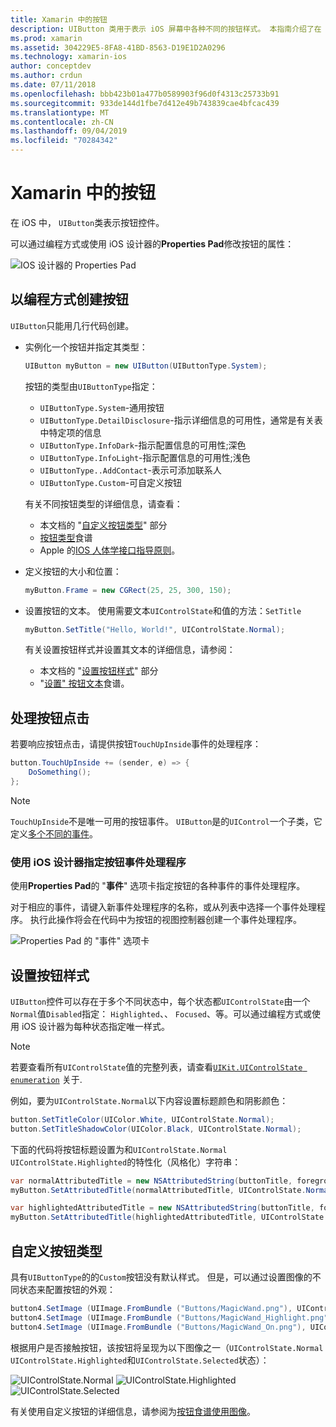 ```yaml
---
title: Xamarin 中的按钮
description: UIButton 类用于表示 iOS 屏幕中各种不同的按钮样式。 本指南介绍了在 iOS 中使用按钮的不同选项。
ms.prod: xamarin
ms.assetid: 304229E5-8FA8-41BD-8563-D19E1D2A0296
ms.technology: xamarin-ios
author: conceptdev
ms.author: crdun
ms.date: 07/11/2018
ms.openlocfilehash: bbb423b01a477b0589903f96d0f4313c25733b91
ms.sourcegitcommit: 933de144d1fbe7d412e49b743839cae4bfcac439
ms.translationtype: MT
ms.contentlocale: zh-CN
ms.lasthandoff: 09/04/2019
ms.locfileid: "70284342"
---
```

# <a name="buttons-in-xamarinios"></a>Xamarin 中的按钮

在 iOS 中， `UIButton`类表示按钮控件。

可以通过编程方式或使用 iOS 设计器的**Properties Pad**修改按钮的属性：

![IOS 设计器的 Properties Pad](buttons-images/properties.png "IOS 设计器的 Properties Pad")

## <a name="creating-a-button-programmatically"></a>以编程方式创建按钮

`UIButton`只能用几行代码创建。

- 实例化一个按钮并指定其类型：

  ```csharp
  UIButton myButton = new UIButton(UIButtonType.System);
  ```

  按钮的类型由`UIButtonType`指定：

  - `UIButtonType.System`-通用按钮
  - `UIButtonType.DetailDisclosure`-指示详细信息的可用性，通常是有关表中特定项的信息
  - `UIButtonType.InfoDark`-指示配置信息的可用性;深色
  - `UIButtonType.InfoLight`-指示配置信息的可用性;浅色
  - `UIButtonType..AddContact`-表示可添加联系人
  - `UIButtonType.Custom`-可自定义按钮

  有关不同按钮类型的详细信息，请查看：
  
  - 本文档的 "[自定义按钮类型](#custom-button-types)" 部分
  - [按钮类型](https://github.com/xamarin/recipes/tree/master/Recipes/ios/standard_controls/buttons/create_different_types_of_buttons)食谱
  - Apple 的[IOS 人体学接口指导原则](https://developer.apple.com/design/human-interface-guidelines/ios/controls/buttons/)。

- 定义按钮的大小和位置：

  ```csharp
  myButton.Frame = new CGRect(25, 25, 300, 150);
  ```

- 设置按钮的文本。 使用需要文本`UIControlState`和值的方法：`SetTitle`

  ```csharp
  myButton.SetTitle("Hello, World!", UIControlState.Normal);
  ```

  有关设置按钮样式并设置其文本的详细信息，请参阅：

  - 本文档的 "[设置按钮样式](#styling-a-button)" 部分
  - "[设置" 按钮文本](https://github.com/xamarin/recipes/tree/master/Recipes/ios/standard_controls/buttons/set_button_text)食谱。

## <a name="handling-a-button-tap"></a>处理按钮点击

若要响应按钮点击，请提供按钮`TouchUpInside`事件的处理程序：

```csharp
button.TouchUpInside += (sender, e) => {
    DoSomething();
};
```

> [!NOTE]
> `TouchUpInside`不是唯一可用的按钮事件。 `UIButton`是的`UIControl`一个子类，它定义[多个不同的事件](xref:UIKit.UIControlEvent)。

### <a name="using-the-ios-designer-to-specify-button-event-handlers"></a>使用 iOS 设计器指定按钮事件处理程序

使用**Properties Pad**的 "**事件**" 选项卡指定按钮的各种事件的事件处理程序。

对于相应的事件，请键入新事件处理程序的名称，或从列表中选择一个事件处理程序。 执行此操作将会在代码中为按钮的视图控制器创建一个事件处理程序。

![Properties Pad 的 "事件" 选项卡](buttons-images/image1.png "Properties Pad 的 \"事件\" 选项卡")

## <a name="styling-a-button"></a>设置按钮样式

`UIButton`控件可以存在于多个不同状态中，每个状态都`UIControlState`由一个`Normal`值`Disabled`指定： `Highlighted`、、 `Focused`、等。可以通过编程方式或使用 iOS 设计器为每种状态指定唯一样式。

> [!NOTE]
> 若要查看所有`UIControlState`值的完整列表，请查看[`UIKit.UIControlState enumeration`](xref:UIKit.UIControlState)
> 关于.

例如，要为`UIControlState.Normal`以下内容设置标题颜色和阴影颜色：

```csharp
button.SetTitleColor(UIColor.White, UIControlState.Normal);
button.SetTitleShadowColor(UIColor.Black, UIControlState.Normal);
```

下面的代码将按钮标题设置为和`UIControlState.Normal` `UIControlState.Highlighted`的特性化（风格化）字符串：

```csharp
var normalAttributedTitle = new NSAttributedString(buttonTitle, foregroundColor: UIColor.Blue, strikethroughStyle: NSUnderlineStyle.Single);
myButton.SetAttributedTitle(normalAttributedTitle, UIControlState.Normal);

var highlightedAttributedTitle = new NSAttributedString(buttonTitle, foregroundColor: UIColor.Green, strikethroughStyle: NSUnderlineStyle.Thick);
myButton.SetAttributedTitle(highlightedAttributedTitle, UIControlState.Highlighted);
```

## <a name="custom-button-types"></a>自定义按钮类型

具有`UIButtonType`的的`Custom`按钮没有默认样式。 但是，可以通过设置图像的不同状态来配置按钮的外观：

```csharp
button4.SetImage (UIImage.FromBundle ("Buttons/MagicWand.png"), UIControlState.Normal);
button4.SetImage (UIImage.FromBundle ("Buttons/MagicWand_Highlight.png"), UIControlState.Highlighted);
button4.SetImage (UIImage.FromBundle ("Buttons/MagicWand_On.png"), UIControlState.Selected);
```

根据用户是否接触按钮，该按钮将呈现为以下图像之一（`UIControlState.Normal` `UIControlState.Highlighted`和`UIControlState.Selected`状态）：

![UIControlState.Normal](buttons-images/image22.png "UIControlState.Normal")
![UIControlState.Highlighted](buttons-images/image23.png "UIControlState.Highlighted")
![UIControlState.Selected](buttons-images/image24.png "UIControlState.Selected")

有关使用自定义按钮的详细信息，请参阅为[按钮食谱使用图像](https://github.com/xamarin/recipes/tree/master/Recipes/ios/standard_controls/buttons/use_an_image_for_a_button)。

